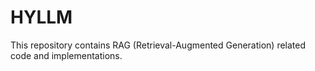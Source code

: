 # HYLLM

This repository contains RAG (Retrieval-Augmented Generation) related code and implementations.